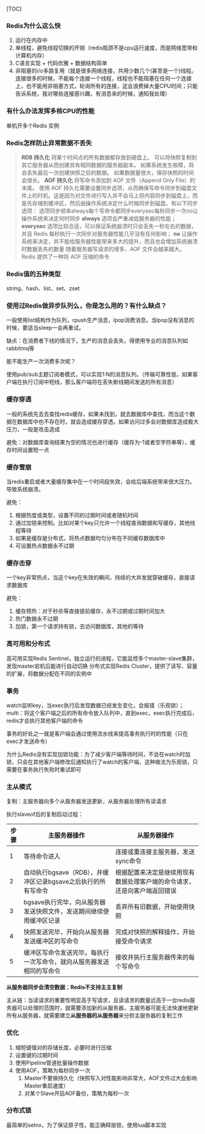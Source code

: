 [TOC]

### Redis为什么这么快

1. 运行在内存中
2. 单线程，避免线程切换的开销（redis瓶颈不是cpu运行速度，而是网络宽带和计算机内存）
3. C语言实现 + 代码优雅 + 数据结构简单
4. 非阻塞的i/o多路复用（就是很多网络连接，共用少数几个(甚至是一个)线程。
   连接很多的时候，不能每个连接一个线程，线程也不能阻塞在任何一个连接上，也不能用非阻塞方式，轮询所有的连接，这会浪费掉大量CPU时间；只能告诉系统，我对哪些连接感兴趣，有消息来的时候，通知我处理）

### 有什么办法发挥多核CPU的性能

单机开多个Redis 实例

### Redis怎样防止异常数据不丢失

> **RDB 持久化**
> 将某个时间点的所有数据都存放到硬盘上。
> 可以将快照复制到其它服务器从而创建具有相同数据的服务器副本。
> 如果系统发生故障，将会丢失最后一次创建快照之后的数据。
> 如果数据量很大，保存快照的时间会很长。
> **AOF 持久化**
> 将写命令添加到 AOF 文件（Append Only File）的末尾。
> 使用 AOF 持久化需要设置同步选项，从而确保写命令同步到磁盘文件上的时机。这是因为对文件进行写入并不会马上将内容同步到磁盘上，而是先存储到缓冲区，然后由操作系统决定什么时候同步到磁盘。有以下同步选项：
> 选项同步频率always每个写命令都同步everysec每秒同步一次no让操作系统来决定何时同步
> **always** 选项会严重减低服务器的性能；
> **everysec** 选项比较合适，可以保证系统崩溃时只会丢失一秒左右的数据，并且 Redis 每秒执行一次同步对服务器性能几乎没有任何影响；
> **no** 让操作系统来决定，并不能给服务器性能带来多大的提升，而且也会增加系统崩溃时数据丢失的数量
> 随着服务器写请求的增多，AOF 文件会越来越大。Redis 提供了一种将 AOF 压缩的命令

### Redis值的五种类型

string、hash、list、set、zset

### 使用过Redis做异步队列么，你是怎么用的？有什么缺点？

一般使用list结构作为队列，rpush生产消息，lpop消费消息。当lpop没有消息的时候，要适当sleep一会再重试。

缺点：在消费者下线的情况下，生产的消息会丢失，得使用专业的消息队列如rabbitmq等

能不能生产一次消费多次呢？

使用pub/sub主题订阅者模式，可以实现1:N的消息队列。（传输可靠性低，如果客户端在执行订阅中短线，那么客户端将在丢失断线期间发送的所有消息）

### 缓存穿透

一般的系统先去去查找redis缓存，如果未找到，就去数据库中查找，而当这个数据在数据库中也不存在时，就会造成缓存穿透。如果访问过多会对数据库造成极大压力，一般是攻击造成

避免：对数据库查询结果为空的情况也进行缓存（缓存为-1或者空字符串等），缓存时间设置短一点

### 缓存雪崩

当redis重启或者大量缓存集中在一个时间段失效，会给后端系统带来很大压力。导致系统崩溃。

避免：

1. 根据热度或类型，设置不同的过期时间或者随机时间
2. 通过加锁来控制。比如对某个key只允许一个线程查询数据和写缓存，其他线程等待
3. 如果是缓存是分布式，将热点数据均匀分布在不同缓存数据库中
4. 可设置热点数据永不过期

### 缓存击穿

一个key非常热点，当这个key在失效的瞬间，持续的大并发就穿破缓存，直接请求数据库

避免：

1. 缓存预热：对于秒杀等直接提前缓存，永不过期或过期时间加大
2. 热门数据永不过期
3. 加锁，第一个请求持有锁，去访问数据库，其他的等待

### 高可用和分布式

高可用实现Redis Sentinel，独立运行的进程，它能监控多个master-slave集群，发现master宕机后能进行自动切换
分布式实现Redis Cluster，提供了读写、容量的扩展，将数据分配在不同的实例中

### 事务

watch监听key，当exec执行后发现数据已经发生变化，会报错（乐观锁）；multi：将这个客户端之后的所有命令放入队列中，直到exec，exec执行完成后，redis才会执行其他客户端的命令

事务的好处之一就是客户端会通过使用流水线来提高事务执行时的性能（只在exec才发送命令）

为什么Redis没有实现加锁功能：为了减少客户端等待时间，不会在watch时加锁，只会在其他客户端修改后通知执行了watch的客户端，这种做法为乐观锁，只需要在事务执行失败时重试即可

### 主从模式

复制：主服务器向多个从服务器发送更新，从服务器处理所有读请求

执行slaveof后的复制启动过程：

| 步骤 | 主服务器操作                                                 | 从服务器操作                                                 |
| ---- | ------------------------------------------------------------ | ------------------------------------------------------------ |
| 1    | 等待命令进入                                                 | 连接或重连接主服务器，发送sync命令                           |
| 2    | 自动执行bgsave（RDB），并缓冲区记录bgsave之后执行的所有写命令 | 根据配置来决定是继续用现有数据处理客户端的命令请求，还是向客户端返回错误 |
| 3    | bgsave执行完毕，向从服务器发送快照文件，发送期间继续使用缓冲区记录 | 丢弃所有旧数据，开始使用快照                                 |
| 4    | 快照发送完毕，开始向从服务器发送缓冲区的写命令               | 完成对快照的解释操作，开始接受命令请求                       |
| 5    | 缓冲区写命令发送完毕。每执行一次写命令，就向从服务器发送相同的写命令 | 接收并执行主服务器传来的每个写命令                           |

**从服务器同步会清空数据**；**Redis不支持主主复制**

主从链：当读请求的重要性明显高于写请求，且读请求的数量远高于一台redis服务器可以处理的范围时，就需要添加新的从服务器，主服务器可能无法快速地更新所有从服务器，就需要建立**从服务器的从服务器**来分担主服务器的复制工作

### 优化

1. 缩短键值对的存储长度，必要时进行压缩
2. 设置键的过期时间
3. 使用Pipeline管道批量操作数据
4. 使用AOF，策略为每秒同步一次
   1. Master不要做持久化（快照写入对性能影响非常大，AOF文件过大会影响Master重启速度）
   2. 对某个Slave开启AOF备份，策略为每秒一次

### 分布式锁

最简单的setnx，为了保证原子性，能正确释放锁，使用lua脚本实现